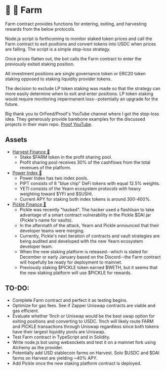 # 🚜 🌾 Farm

Farm contract provides functions for entering, exiting, and harvesting rewards from the below protocols.

Node.js script is forthcoming to monitor staked token prices and call the Farm contract to exit positions and convert tokens into USDC when prices are falling. The script is a simple stop-loss strategy.

Once prices flatten out, the bot calls the Farm contract to enter the previously exited staking position.

All investment positions are single governance token or ERC20 token staking opposed to staking liquidity provider tokens.

The decision to exclude LP token staking was made so that the strategy can more easily determine when to exit and enter positions. LP token staking would require monitoring impermanent loss--potentially an upgrade for the future.

Big thank you to OrFeed/Proof's YouTube channel where I got the stop-loss idea. They generously provide barebone examples for the discussed projects in their main repo. [Proof YouTube](https://www.youtube.com/channel/UCKDNphVF9TItP7PP9wJPM6g).

## Assets

- [Harvest Finance 🚜](https://harvest.finance/)
  - Stake $FARM token in the profit sharing pool.
  - Profit sharing pool receives 30% of the cashflows from the total revenues of the platform.
- [Power Index 🎱](https://powerindex.io/#/mainnet/)
  - Power Index has two index pools.
  - PIPT consists of 8 "blue chip" DeFi tokens with equal 12.5% weights.
  - YETI consists of the Yearn ecosystem protocols with heavy weighting toward $YFI and $SUSHI.
  - Current APY for staking both index tokens is around 300-400%.
- [Pickle Finance 🥒](https://pickle.finance/)
  - Pickle was recently "hacked". The hacker used a flashloan to take advantage of a smart contract vulnerability in the Pickle $DAI jar (Pickle's name for vaults).
  - In the aftermath of the attack, Yearn and Pickle announced that their developer teams were merging.
  - Currently, Pickle's next iteration of contracts and vault strategies are being audited and developed with the new Yearn ecosystem developer team.
  - When the new staking platform is released--which is slated for December or early January based on the Discord--the Farm contract will hopefully be ready for deployment to mainnet.
  - Previously staking $PICKLE token earned $WETH, but it seems that the new staking platform will use $PICKLE for rewards.

## TO-DO:

- Complete Farm contract and perfect it as testing begins.
- Optimize for gas fees. See if Zapper Uniswap contracts are viable and gas efficient.
- Evaluate whether 1Inch or Uniswap would be the best swap option for exiting positions and converting to USDC. 1Inch will likely route FARM and PICKLE transactions through Uniswap regardless since both tokens have their largest liquidity pools are Uniswap.
- Test Farm contract in TypeScript and in Solidity.
- Write node.js bot using websockets and test it on a mainnet fork using Alchemy as the provider.
- Potentially add USD stablecoin farms on Harvest. Solo $USDC and $DAI farms on Harvest are yielding ~40% APY.
- Add Pickle once the new staking platform contract is deployed.
